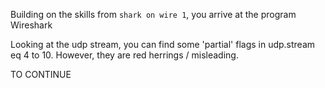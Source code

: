 Building on the skills from `shark on wire 1`, you arrive at the program Wireshark

Looking at the udp stream, you can find some 'partial' flags in udp.stream eq 4 to 10. However, they are red herrings / misleading.

TO CONTINUE
